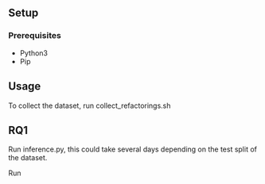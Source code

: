 ## Setup
### Prerequisites
- Python3
- Pip

## Usage
To collect the dataset, run collect_refactorings.sh

## RQ1
Run inference.py, this could take several days depending on the test split of the dataset.

Run 
